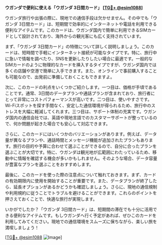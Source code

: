 **ウガンダで便利に使える「ウガンダ 3日間カード」 [[TG💪+ @esim1088](https://t.me/s/esim1088)]**

ウガンダ旅行や出張の際に、現地での通信手段は欠かせません。その中でも「ウガンダ 3日間カード」は、短期間で効率的にインターネットや電話を利用できる便利なアイテムです。このカードは、ウガンダ国内で簡単に利用できるSIMカードとして設計されており、海外からの観光客にも広く支持されています。

まず、「ウガンダ 3日間カード」の特徴について詳しく説明しましょう。このカードは、短時間で手軽にインターネット接続が可能なタイプです。特に、旅行中に急いで情報を調べたり、SNSを更新したりしたい場合に最適です。一般的なSIMカードのように物理的なカードを挿入するタイプですが、ウガンダ国内では多くの店舗や空港で簡単に入手できます。また、オンラインで事前購入することも可能なので、出発前に準備しておくこともできますよ。

次に、このカードの利点をいくつかご紹介します。一つ目は、価格が手頃であることです。通常、3日間のデータプランや通話プランが含まれており、旅行者にとって非常にコストパフォーマンスが高いです。二つ目は、使いやすさです。Wi-Fiスポットを探す手間なく、安定した通信環境が得られるため、旅行中のストレスを大幅に軽減してくれます。三つ目は、サポート体制の充実です。ウガンダ国内の通信会社では、英語や現地言語でのカスタマーサポートが整っているので、何か問題が起きた場合でも安心して対応できます。

さらに、このカードにはいくつかのバリエーションがあります。例えば、データ量が異なるプランや、通話時間とメッセージ機能が追加されたプランもあります。旅行の目的や予算に合わせて選ぶことができるので、自分に合ったプランを選ぶことが大切です。特に、ウガンダは観光地が広範囲にわたっているため、移動中に情報を確認する機会が多いかもしれません。そのような場合、データ容量が豊富なプランを選ぶことをおすすめします。

最後に、このカードを使った際の注意点について触れておきます。まず、カードの有効期限内に使用を開始することが重要です。また、データプランが終了したら、延長オプションがあるかどうかも確認しましょう。さらに、現地の通信規制や利用規約に従うことでトラブルを避けることができます。これらのポイントを押さえておくことで、快適な旅行が実現します。

いかがでしたか？「ウガンダ 3日間カード」は、短期間の滞在でも十分に活用できる便利なアイテムです。もしウガンダへ行く予定があれば、ぜひこのカードを利用してみてください。現地での通信環境をスムーズに保ちながら、楽しい旅を満喫しましょう！

[[TG💪+ @esim1088](https://t.me/s/esim1088) ![Image](https://i.postimg.cc/Y0z9fWf4/image.png)]
